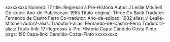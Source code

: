 xxxxxxxxx
Numero: 17
title: Regresso à Pré-História
Autor: J Leslie Mitchell
Co-autor: 
Ano-de-Publicacao: 1955
Titulo-original: Three Go Back
Tradutor: Fernando de Castro Ferro
Co-tradutor: 
Ano-de-edicao: 1932
alias: J-Leslie-Mitchell
Autor2-alias: 
Tradutor1-alias: Fernando-de-Castro-Ferro
Tradutor2-alias: 
Titulo-link: 17-Regresso-à-Pre-Historia
Capa: Cândido Costa Pinto
pags: 190
Capa-link: Candido-Costa-Pinto
xxxxxxxxx